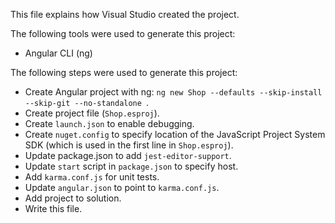 This file explains how Visual Studio created the project.

The following tools were used to generate this project:
- Angular CLI (ng)

The following steps were used to generate this project:
- Create Angular project with ng: `ng new Shop --defaults --skip-install --skip-git --no-standalone `.
- Create project file (`Shop.esproj`).
- Create `launch.json` to enable debugging.
- Create `nuget.config` to specify location of the JavaScript Project System SDK (which is used in the first line in `Shop.esproj`).
- Update package.json to add `jest-editor-support`.
- Update `start` script in `package.json` to specify host.
- Add `karma.conf.js` for unit tests.
- Update `angular.json` to point to `karma.conf.js`.
- Add project to solution.
- Write this file.
